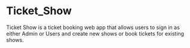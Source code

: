 # Ticket_Show
Ticket Show is a ticket booking web app that allows users to sign in as either Admin or Users and create new shows or book tickets for existing shows.
